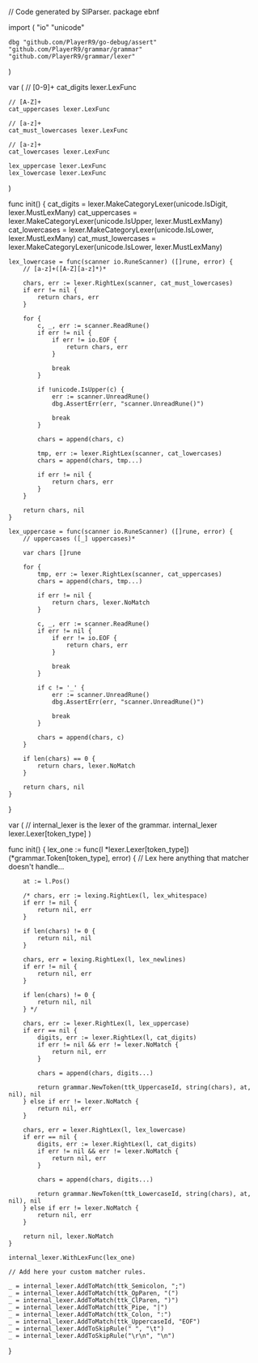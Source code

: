 // Code generated by SlParser.
package ebnf

import (
	"io"
	"unicode"

	dbg "github.com/PlayerR9/go-debug/assert"
	"github.com/PlayerR9/grammar/grammar"
	"github.com/PlayerR9/grammar/lexer"
)

var (
	// [0-9]+
	cat_digits lexer.LexFunc

	// [A-Z]+
	cat_uppercases lexer.LexFunc

	// [a-z]+
	cat_must_lowercases lexer.LexFunc

	// [a-z]+
	cat_lowercases lexer.LexFunc

	lex_uppercase lexer.LexFunc
	lex_lowercase lexer.LexFunc
)

func init() {
	cat_digits = lexer.MakeCategoryLexer(unicode.IsDigit, lexer.MustLexMany)
	cat_uppercases = lexer.MakeCategoryLexer(unicode.IsUpper, lexer.MustLexMany)
	cat_lowercases = lexer.MakeCategoryLexer(unicode.IsLower, lexer.MustLexMany)
	cat_must_lowercases = lexer.MakeCategoryLexer(unicode.IsLower, lexer.MustLexMany)

	lex_lowercase = func(scanner io.RuneScanner) ([]rune, error) {
		// [a-z]+([A-Z][a-z]*)*

		chars, err := lexer.RightLex(scanner, cat_must_lowercases)
		if err != nil {
			return chars, err
		}

		for {
			c, _, err := scanner.ReadRune()
			if err != nil {
				if err != io.EOF {
					return chars, err
				}

				break
			}

			if !unicode.IsUpper(c) {
				err := scanner.UnreadRune()
				dbg.AssertErr(err, "scanner.UnreadRune()")

				break
			}

			chars = append(chars, c)

			tmp, err := lexer.RightLex(scanner, cat_lowercases)
			chars = append(chars, tmp...)

			if err != nil {
				return chars, err
			}
		}

		return chars, nil
	}

	lex_uppercase = func(scanner io.RuneScanner) ([]rune, error) {
		// uppercases ([_] uppercases)*

		var chars []rune

		for {
			tmp, err := lexer.RightLex(scanner, cat_uppercases)
			chars = append(chars, tmp...)

			if err != nil {
				return chars, lexer.NoMatch
			}

			c, _, err := scanner.ReadRune()
			if err != nil {
				if err != io.EOF {
					return chars, err
				}

				break
			}

			if c != '_' {
				err := scanner.UnreadRune()
				dbg.AssertErr(err, "scanner.UnreadRune()")

				break
			}

			chars = append(chars, c)
		}

		if len(chars) == 0 {
			return chars, lexer.NoMatch
		}

		return chars, nil
	}
}

var (
	// internal_lexer is the lexer of the grammar.
	internal_lexer lexer.Lexer[token_type]
)

func init() {
	lex_one := func(l *lexer.Lexer[token_type]) (*grammar.Token[token_type], error) {
		// Lex here anything that matcher doesn't handle...

		at := l.Pos()

		/* chars, err := lexing.RightLex(l, lex_whitespace)
		if err != nil {
			return nil, err
		}

		if len(chars) != 0 {
			return nil, nil
		}

		chars, err = lexing.RightLex(l, lex_newlines)
		if err != nil {
			return nil, err
		}

		if len(chars) != 0 {
			return nil, nil
		} */

		chars, err := lexer.RightLex(l, lex_uppercase)
		if err == nil {
			digits, err := lexer.RightLex(l, cat_digits)
			if err != nil && err != lexer.NoMatch {
				return nil, err
			}

			chars = append(chars, digits...)

			return grammar.NewToken(ttk_UppercaseId, string(chars), at, nil), nil
		} else if err != lexer.NoMatch {
			return nil, err
		}

		chars, err = lexer.RightLex(l, lex_lowercase)
		if err == nil {
			digits, err := lexer.RightLex(l, cat_digits)
			if err != nil && err != lexer.NoMatch {
				return nil, err
			}

			chars = append(chars, digits...)

			return grammar.NewToken(ttk_LowercaseId, string(chars), at, nil), nil
		} else if err != lexer.NoMatch {
			return nil, err
		}

		return nil, lexer.NoMatch
	}

	internal_lexer.WithLexFunc(lex_one)

	// Add here your custom matcher rules.

	_ = internal_lexer.AddToMatch(ttk_Semicolon, ";")
	_ = internal_lexer.AddToMatch(ttk_OpParen, "(")
	_ = internal_lexer.AddToMatch(ttk_ClParen, ")")
	_ = internal_lexer.AddToMatch(ttk_Pipe, "|")
	_ = internal_lexer.AddToMatch(ttk_Colon, ":")
	_ = internal_lexer.AddToMatch(ttk_UppercaseId, "EOF")
	_ = internal_lexer.AddToSkipRule(" ", "\t")
	_ = internal_lexer.AddToSkipRule("\r\n", "\n")
}

